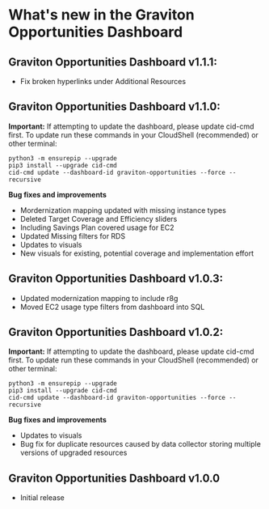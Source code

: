 # What's new in the Graviton Opportunities Dashboard

## Graviton Opportunities Dashboard v1.1.1:
* Fix broken hyperlinks under Additional Resources

## Graviton Opportunities Dashboard v1.1.0:
**Important:** If attempting to update the dashboard, please update cid-cmd first. To update run these commands in your CloudShell (recommended) or other terminal:

```
python3 -m ensurepip --upgrade
pip3 install --upgrade cid-cmd
cid-cmd update --dashboard-id graviton-opportunities --force --recursive
```
**Bug fixes and improvements**
* Mordernization mapping updated with missing instance types
* Deleted Target Coverage and Efficiency sliders
* Including Savings Plan covered usage for EC2
* Updated Missing filters for RDS
* Updates to visuals
* New visuals for existing, potential coverage and implementation effort

## Graviton Opportunities Dashboard v1.0.3:
* Updated modernization mapping to include r8g
* Moved EC2 usage type filters from dashboard into SQL

## Graviton Opportunities Dashboard v1.0.2:
**Important:** If attempting to update the dashboard, please update cid-cmd first. To update run these commands in your CloudShell (recommended) or other terminal:

```
python3 -m ensurepip --upgrade
pip3 install --upgrade cid-cmd
cid-cmd update --dashboard-id graviton-opportunities --force --recursive
```

**Bug fixes and improvements**
 * Updates to visuals
 * Bug fix for duplicate resources caused by data collector storing multiple versions of upgraded resources


## Graviton Opportunities Dashboard v1.0.0
* Initial release
